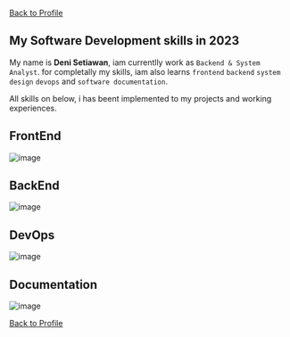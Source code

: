[Back to Profile](https://github.com/denitiawan)

## My Software Development skills in 2023
My name is **Deni Setiawan**, iam currentlly work as `Backend & System Analyst`. for completally my skills, iam also learns `frontend` `backend`  `system design` `devops` and `software documentation`.

All skills on below, i has beent implemented to my projects and working experiences.

## FrontEnd
![image](https://github.com/denitiawan/denitiawan/assets/11941308/5baa2928-ae37-4bfe-9ec2-e14af125edf5)

## BackEnd
![image](https://github.com/denitiawan/denitiawan/assets/11941308/d6df78b8-d8c6-46dd-b77f-88549f6bae7b)


## DevOps
![image](https://github.com/denitiawan/denitiawan/assets/11941308/6e78eb2f-3604-40aa-8011-8465e2cf676a)

## Documentation
![image](https://github.com/denitiawan/denitiawan/assets/11941308/657dbf03-b44b-4042-b971-458f06464a1e)



[Back to Profile](https://github.com/denitiawan)
